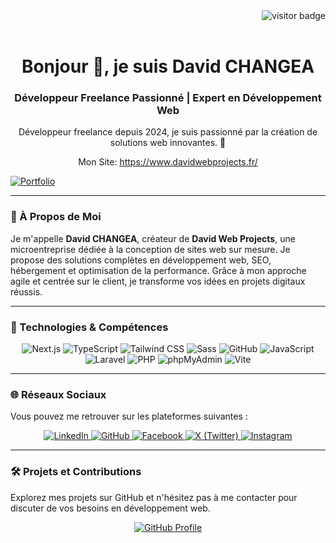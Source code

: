 <div align="right">
  <img src="https://visitor-badge.laobi.icu/badge?page_id=DavidDevPro.DavidDevPro" alt="visitor badge" />
</div>

<br/>

<h1 align="center">Bonjour 👋, je suis David CHANGEA</h1>
<h3 align="center">Développeur Freelance Passionné | Expert en Développement Web</h3>
<p align="center">Développeur freelance depuis 2024, je suis passionné par la création de solutions web innovantes. 🚀</p>

<p align="center">Mon Site: <a href="https://www.davidwebprojects.fr/" target="_blank">https://www.davidwebprojects.fr/</a></p>
 <a href="https://portfolio.davidwebprojects.fr/" target="_blank">
    <img src="https://img.shields.io/badge/Portfolio-000000?style=for-the-badge&logo=google-chrome&logoColor=white" alt="Portfolio">
  </a>

---

### 🌟 À Propos de Moi

Je m'appelle **David CHANGEA**, créateur de **David Web Projects**, une microentreprise dédiée à la conception de sites web sur mesure. Je propose des solutions complètes en développement web, SEO, hébergement et optimisation de la performance. Grâce à mon approche agile et centrée sur le client, je transforme vos idées en projets digitaux réussis.

---

### 🚀 Technologies & Compétences

<p align="center">
  <img src="https://img.shields.io/badge/Next.js-000000?style=for-the-badge&logo=next.js&logoColor=white" alt="Next.js" />
  <img src="https://img.shields.io/badge/TypeScript-007ACC?style=for-the-badge&logo=typescript&logoColor=white" alt="TypeScript" />
  <img src="https://img.shields.io/badge/Tailwind%20CSS-38B2AC?style=for-the-badge&logo=tailwind-css&logoColor=white" alt="Tailwind CSS" />
  <img src="https://img.shields.io/badge/Sass-CC6699?style=for-the-badge&logo=sass&logoColor=white" alt="Sass" />
  <img src="https://img.shields.io/badge/GitHub-181717?style=for-the-badge&logo=github&logoColor=white" alt="GitHub" />
  <img src="https://img.shields.io/badge/JavaScript-F7DF1E?style=for-the-badge&logo=javascript&logoColor=black" alt="JavaScript" />
  <img src="https://img.shields.io/badge/Laravel-FF2D20?style=for-the-badge&logo=laravel&logoColor=white" alt="Laravel" />
  <img src="https://img.shields.io/badge/PHP-777BB4?style=for-the-badge&logo=php&logoColor=white" alt="PHP" />
  <img src="https://img.shields.io/badge/phpMyAdmin-6C78AF?style=for-the-badge&logo=phpMyAdmin&logoColor=white" alt="phpMyAdmin" />
  <img src="https://img.shields.io/badge/Vite-646CFF?style=for-the-badge&logo=vite&logoColor=white" alt="Vite" />
</p>

---

### 🌐 Réseaux Sociaux

Vous pouvez me retrouver sur les plateformes suivantes :

<p align="center">
  <a href="https://www.linkedin.com/in/david-changea" target="_blank">
    <img src="https://img.shields.io/badge/LinkedIn-0077B5?style=for-the-badge&logo=linkedin&logoColor=white" alt="LinkedIn">
  </a>
  <a href="https://github.com/DavidDevPro" target="_blank">
    <img src="https://img.shields.io/badge/GitHub-181717?style=for-the-badge&logo=github&logoColor=white" alt="GitHub">
  </a>
  <a href="https://www.facebook.com/DavidWebProjects/" target="_blank">
    <img src="https://img.shields.io/badge/Facebook-1877F2?style=for-the-badge&logo=facebook&logoColor=white" alt="Facebook">
  </a>
  <a href="https://x.com/DavidWebProject" target="_blank">
    <img src="https://img.shields.io/badge/X-1DA1F2?style=for-the-badge&logo=twitter&logoColor=white" alt="X (Twitter)">
  </a>
  <a href="https://www.instagram.com/davidwebprojects/" target="_blank">
    <img src="https://img.shields.io/badge/Instagram-E4405F?style=for-the-badge&logo=instagram&logoColor=white" alt="Instagram">
  </a>
</p>

---

### 🛠️ Projets et Contributions

Explorez mes projets sur GitHub et n'hésitez pas à me contacter pour discuter de vos besoins en développement web.

<p align="center">
  <a href="https://github.com/DavidDevPro" target="_blank">
    <img src="https://img.shields.io/badge/Explore%20My%20GitHub-181717?style=for-the-badge&logo=github&logoColor=white" alt="GitHub Profile">
  </a>
</p>




